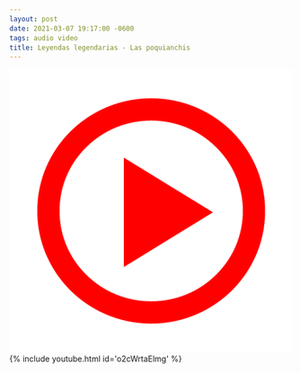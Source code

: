 ```yaml
---
layout: post
date: 2021-03-07 19:17:00 -0600
tags: audio video
title: Leyendas legendarias - Las poquianchis
---
```


![Play](/images/play.png)
{% include youtube.html id='o2cWrtaElmg' %}